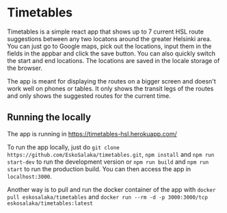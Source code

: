# Timetables

Timetables is a simple react app that shows up to 7 current HSL route suggestions between any two locatons around the greater Helsinki area. You can just go to Google maps, pick out the locations, input them in the fields in the appbar and click the save button. You can also quickly switch the start and end locations. The locations are saved in the locale storage of the browser.

The app is meant for displaying the routes on a bigger screen and doesn't work well on phones or tables. It only shows the transit legs of the routes and only shows the suggested routes for the current time.

## Running the locally

The app is running in https://timetables-hsl.herokuapp.com/

To run the app locally, just do `git clone https://github.com/EskoSalaka/timetables.git`, `npm install` and `npm run start-dev` to run the development version or `npm run build` and `npm run start` to run the production build. You can then access the app in `localhost:3000`.

Another way is to pull and run the docker container of the app with `docker pull eskosalaka/timetables` and `docker run --rm -d -p 3000:3000/tcp eskosalaka/timetables:latest`
